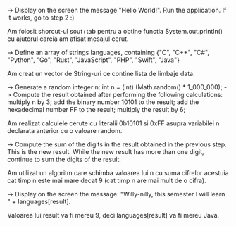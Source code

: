 -> Display on the screen the message "Hello World!". Run the application. If it works, go to step 2 :)

Am folosit shorcut-ul sout+tab pentru a obtine functia System.out.println() cu ajutorul careia am afisat mesajul cerut.

-> Define an array of strings languages, containing {"C", "C++", "C#", "Python", "Go", "Rust", "JavaScript", "PHP", "Swift", "Java"}

Am creat un vector de String-uri ce contine lista de limbaje data.

-> Generate a random integer n: int n = (int) (Math.random() * 1_000_000);
-> Compute the result obtained after performing the following calculations:
  multiply n by 3;
  add the binary number 10101 to the result;
  add the hexadecimal number FF to the result;
  multiply the result by 6;

Am realizat calculele cerute cu literalii 0b10101 si 0xFF asupra variabilei n declarata anterior cu o valoare random.

-> Compute the sum of the digits in the result obtained in the previous step. This is the new result. While the new result has more than one digit, continue to sum the digits of the result.

Am utilizat un algoritm care schimba valoarea lui n cu suma cifrelor acestuia cat timp n este mai mare decat 9 (cat timp n are mai mult de o cifra).

-> Display on the screen the message: "Willy-nilly, this semester I will learn " + languages[result].

Valoarea lui result va fi mereu 9, deci languages[result] va fi mereu Java.
